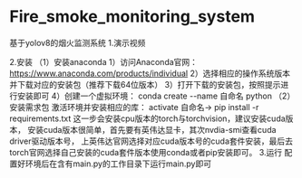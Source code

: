 # Fire_smoke_monitoring_system
基于yolov8的烟火监测系统
1.演示视频

2.安装
（1）安装anaconda
  1）访问Anaconda官网：https://www.anaconda.com/products/individual
  2）选择相应的操作系统版本并下载对应的安装包（推荐下载64位版本）
  3）打开下载的安装包，按照提示进行安装即可
  4）创建一个虚拟环境：
    conda create --name 自命名 python
（2）安装需求包
  激活环境并安装相应的库： activate 自命名-> pip install -r requirements.txt
  这一步会安装cpu版本的torch与torchvision，建议安装cuda版本，
  安装cuda版本很简单，首先要有英伟达显卡，其次nvdia-smi查看cuda driver驱动版本号，
  上英伟达官网选择对应cuda版本号的cuda套件安装，最后去torch官网选择自己安装的cuda套件版本使用conda或者pip安装即可。
3.运行
配置好环境后在含有main.py的工作目录下运行main.py即可
